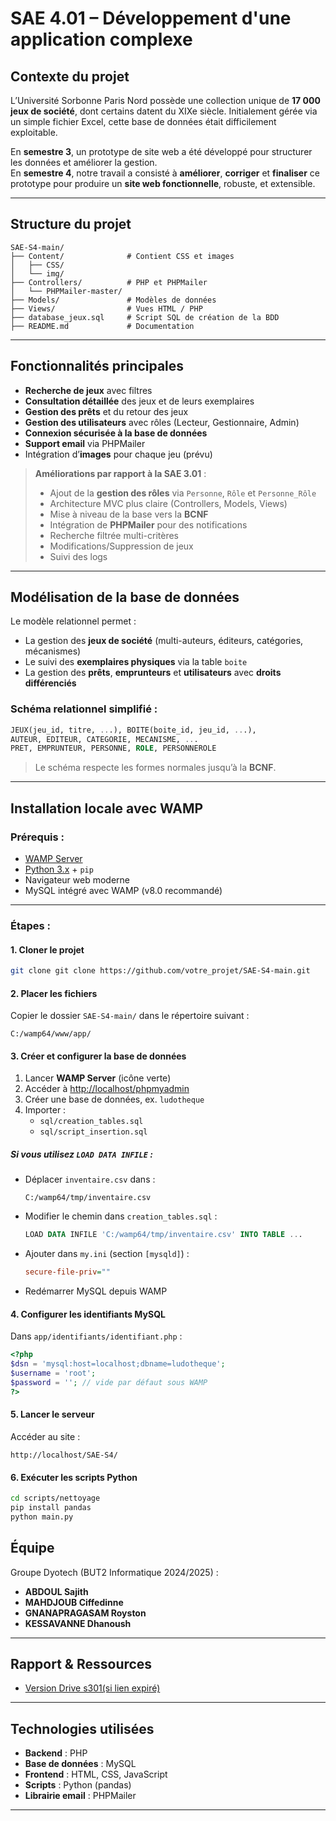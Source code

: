 
# SAE 4.01 – Développement d'une application complexe

## Contexte du projet

L’Université Sorbonne Paris Nord possède une collection unique de **17 000 jeux de société**, dont certains datent du XIXe siècle. Initialement gérée via un simple fichier Excel, cette base de données était difficilement exploitable.  

En **semestre 3**, un prototype de site web a été développé pour structurer les données et améliorer la gestion.  
En **semestre 4**, notre travail a consisté à **améliorer**, **corriger** et **finaliser** ce prototype pour produire un **site web fonctionnelle**, robuste, et extensible.

---

## Structure du projet

```plaintext
SAE-S4-main/
├── Content/              # Contient CSS et images
│   ├── CSS/
│   └── img/
├── Controllers/          # PHP et PHPMailer
│   └── PHPMailer-master/
├── Models/               # Modèles de données
├── Views/                # Vues HTML / PHP
├── database_jeux.sql     # Script SQL de création de la BDD
├── README.md             # Documentation
```

---

## Fonctionnalités principales

- **Recherche de jeux** avec filtres
- **Consultation détaillée** des jeux et de leurs exemplaires
- **Gestion des prêts** et du retour des jeux
- **Gestion des utilisateurs** avec rôles (Lecteur, Gestionnaire, Admin)
- **Connexion sécurisée à la base de données**
- **Support email** via PHPMailer
- Intégration d’**images** pour chaque jeu (prévu)

> **Améliorations par rapport à la SAE 3.01** :
> - Ajout de la **gestion des rôles** via `Personne`, `Rôle` et `Personne_Rôle`
> - Architecture MVC plus claire (Controllers, Models, Views)
> - Mise à niveau de la base vers la **BCNF**
> - Intégration de **PHPMailer** pour des notifications
> - Recherche filtrée multi-critères
> - Modifications/Suppression de jeux
> - Suivi des logs
---

## Modélisation de la base de données

Le modèle relationnel permet :
- La gestion des **jeux de société** (multi-auteurs, éditeurs, catégories, mécanismes)
- Le suivi des **exemplaires physiques** via la table `boite`
- La gestion des **prêts**, **emprunteurs** et **utilisateurs** avec **droits différenciés**

### Schéma relationnel simplifié :

```sql
JEUX(jeu_id, titre, ...), BOITE(boite_id, jeu_id, ...),
AUTEUR, EDITEUR, CATEGORIE, MECANISME, ...
PRET, EMPRUNTEUR, PERSONNE, ROLE, PERSONNEROLE
```

> Le schéma respecte les formes normales jusqu’à la **BCNF**.

---

## Installation locale avec WAMP

### Prérequis :
- [WAMP Server](https://www.wampserver.com/)
- [Python 3.x](https://www.python.org/) + `pip`
- Navigateur web moderne
- MySQL intégré avec WAMP (v8.0 recommandé)

---

### Étapes :

#### 1. Cloner le projet
```bash
git clone git clone https://github.com/votre_projet/SAE-S4-main.git

```

#### 2. Placer les fichiers
Copier le dossier `SAE-S4-main/` dans le répertoire suivant :
```
C:/wamp64/www/app/
```

#### 3. Créer et configurer la base de données

1. Lancer **WAMP Server** (icône verte)
2. Accéder à [http://localhost/phpmyadmin](http://localhost/phpmyadmin)
3. Créer une base de données, ex. `ludotheque`
4. Importer :
   - `sql/creation_tables.sql`
   - `sql/script_insertion.sql`

##### Si vous utilisez `LOAD DATA INFILE` :
- Déplacer `inventaire.csv` dans :
  ```
  C:/wamp64/tmp/inventaire.csv
  ```
- Modifier le chemin dans `creation_tables.sql` :
  ```sql
  LOAD DATA INFILE 'C:/wamp64/tmp/inventaire.csv' INTO TABLE ...
  ```
- Ajouter dans `my.ini` (section `[mysqld]`) :
  ```ini
  secure-file-priv=""
  ```
- Redémarrer MySQL depuis WAMP

#### 4. Configurer les identifiants MySQL
Dans `app/identifiants/identifiant.php` :
```php
<?php
$dsn = 'mysql:host=localhost;dbname=ludotheque';
$username = 'root';
$password = ''; // vide par défaut sous WAMP
?>
```

#### 5. Lancer le serveur
Accéder au site :
```
http://localhost/SAE-S4/
```
#### 6. Exécuter les scripts Python
```bash
cd scripts/nettoyage
pip install pandas
python main.py
```

## Équipe

Groupe Dyotech (BUT2 Informatique 2024/2025) :
- **ABDOUL Sajith**
- **MAHDJOUB Ciffedinne**
- **GNANAPRAGASAM Royston**
- **KESSAVANNE Dhanoush**

---

## Rapport & Ressources


- [Version Drive s301(si lien expiré)](https://drive.google.com/drive/folders/1o0HUy2CeCfMBVKCZ8CLMnOgTMujFHPqs?usp=drive_link)

---

## Technologies utilisées

- **Backend** : PHP
- **Base de données** : MySQL
- **Frontend** : HTML, CSS, JavaScript
- **Scripts** : Python (pandas)
- **Librairie email** : PHPMailer

---

